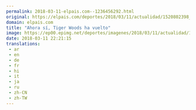 ```yaml
---
permalink: 2018-03-11-elpais.com--1236456292.html
original: https://elpais.com/deportes/2018/03/11/actualidad/1520802398_167502.html#?ref=rss&format=simple&link=link
domain: elpais.com
title: "Ahora sí, Tiger Woods ha vuelto"
image: https://ep00.epimg.net/deportes/imagenes/2018/03/11/actualidad/1520802398_167502_1520805109_rrss_normal.jpg
date: 2018-03-11 22:21:15
translations: 
 - ar
 - en
 - de
 - fr
 - hi
 - it
 - ja
 - ru
 - zh-CN
 - zh-TW
---
```


